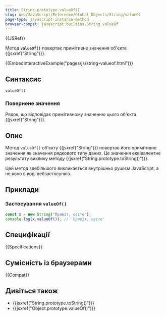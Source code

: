 ```yaml
---
title: String.prototype.valueOf()
slug: Web/JavaScript/Reference/Global_Objects/String/valueOf
page-type: javascript-instance-method
browser-compat: javascript.builtins.String.valueOf
---
```


{{JSRef}}

Метод **`valueOf()`** повертає примітивне значення об'єкта {{jsxref("String")}}.

{{EmbedInteractiveExample("pages/js/string-valueof.html")}}

## Синтаксис

```js-nolint
valueOf()
```

### Повернене значення

Рядок, що відповідає примітивному значенню цього об'єкта {{jsxref("String")}}.

## Опис

Метод `valueOf()` об'єкту {{jsxref("String")}} повертає його примітивне значення як значення рядкового типу даних. Це значення еквівалентне результату виклику методу {{jsxref("String.prototype.toString()")}}.

Цей метод здебільшого викликається внутрішньо рушієм JavaScript, а не явно в коді вебзастосунків.

## Приклади

### Застосування `valueOf()`

```js
const x = new String("Привіт, світе");
console.log(x.valueOf()); // 'Привіт, світе'
```

## Специфікації

{{Specifications}}

## Сумісність із браузерами

{{Compat}}

## Дивіться також

- {{jsxref("String.prototype.toString()")}}
- {{jsxref("Object.prototype.valueOf()")}}
